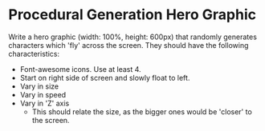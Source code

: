 # Procedural Generation Hero Graphic
Write a hero graphic (width: 100%, height: 600px) that randomly generates characters which 'fly' across the screen. They should have the following characteristics:
* Font-awesome icons.  Use at least 4.
* Start on right side of screen and slowly float to left.
* Vary in size
* Vary in speed
* Vary in 'Z' axis
  * This should relate the size, as the bigger ones would be 'closer' to the screen.
